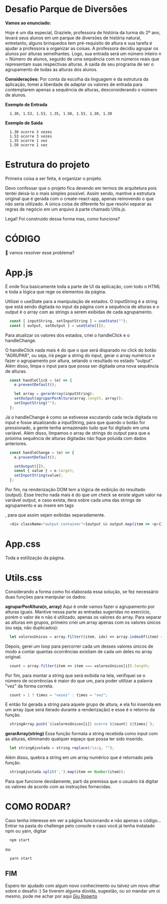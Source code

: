 # Desafio Parque de Diversões

**Vamos ao enunciado:**

Hoje é um dia especial, Graziele, professora de história da turma do 2º ano, levará seus alunos em um parque de diversões de história natural, entretanto, alguns brinquedos tem pré-requisito de altura e sua tarefa é ajudar a professora a organizar as coisas. A professora decidiu agrupar os alunos por alturas semelhantes. Logo, sua entrada será um número inteiro n = Número de alunos, seguido de uma sequência com m números reais que representam suas respectivas alturas. A saída de seu programa de ser o agrupamento de todas as alturas dos alunos.

**Considerações:**
Por conta da escolha da linguagem e da estrutura da aplicação, tomei a liberdade de adaptar os valores de entrada para contemplarem apenas a sequência de alturas, desconsiderando o número de alunos.

**Exemplo de Entrada**

```
  1.30, 1.53, 1.53, 1.35, 1.50, 1.53, 1.30, 1.30

```

**Exemplo de Saida**

```
  1.30 ocorre 3 vezes
  1.53 ocorre 3 vezes
  1.35 ocorre 1 vez
  1.50 ocorre 1 vez

```

# Estrutura do projeto

Primeira coisa a ser feita, é organizar o projeto.

Devo confessar que o projeto fica devendo em termos de arquitetura pois tentei deixá-lo o mais simples possível. Assim sendo, mantive a estrutura original que é gerada com o create-react-app, apenas removendo o que não seria utilizado. A única coisa de diferente foi que resolvi separar as regras de negócio em um arquivo à parte chamado Utils.js.

Legal! Foi construido dessa forma mas, como funciona?

# CÓDIGO

:thinking: vamos resolver esse problema?

# App.js

É onde fica basicamente toda a parte de UI da aplicação, com todo o HTML e toda a lógica que rege os elementos da página.

Utilizei o useState para a manipulação de estados. O inputString é a string que está sendo digitada no input da página com a sequência de alturas e o output é o array com as strings a serem exibidas de cada agrupamento.

```javascript
  const [ inputString, setInputString ] = useState("");
  const [ output, setOutput ] = useState([]);
```

Para atualizar os valores dos estados, criei o handleClick e o handleChange.

O handleClick nada mais é do que o que será disparado no click do botão "AGRUPAR", ou seja, irá pegar a string do input, gerar o array numérico e fazer o agrupamento por altura, setando o resultado no estado "output". Além disso, limpa o input para que possa ser digitada uma nova sequência de alturas.

```javascript
  const handleClick = (e) => {
    e.preventDefault();

    let array = gerarArray(inputString);
    setOutput(agruparPorAltura(array.length, array));
    setInputString("");
  };
```

Já o handleChange é como se estivesse escutando cada tecla digitada no input e fosse atualizando a inputString, para que quando o botão for pressionado, a gente tenha armazenado tudo que foi digitado em uma variável. Além disso, limpamos o array de strings do output para que a próxima sequência de alturas digitadas não fique poluída com dados anteriores.

```javascript
  const handleChange = (e) => {
    e.preventDefault();

    setOutput([]);
    const { value } = e.target;
    setInputString(value);
  };
```

Por fim, na renderização DOM tem a lógica de exibição do resultado (output). Esse trecho nada mais é do que um check se existe algum valor na variável output, e caso exista, itera sobre cada uma das strings de agrupamento e as insere em tags <p>, para que assim sejam exibidas separadamente.

```javascript
  <div className="output-container">{output && output.map(item => <p>{item}</p>)}</div>
```

# App.css

Toda a estilização da página.

# Utils.css

Considerando a forma como foi elaborada essa solução, se fez necessário duas funções para manipular os dados:

**agruparPorAltura(n, array)**
Aqui é onde vamos fazer o agrupamento por alturas iguais. Mantive nessa parte as entradas sugeridas no exercício, porém o valor de n não é utilizado, apenas os valores do array.
Para separar as alturas em grupos, primeiro criei um array apenas com os valores únicos (ou seja, não duplicados):

```javascript
  let valoresUnicos = array.filter((item, idx) => array.indexOf(item) === idx);
```

Depois, gerei um loop para percorrer cada um desses valores únicos de modo a contar quantas ocorrências existiam de cada um deles no array original.

```javascript
  count = array.filter(item => item === valoresUnicos[i]).length;
```

Por fim, para montar a string que será exibida na tela, verifiquei se o número de ocorrências é maior do que um, para poder utilizar a palavra "vez" da forma correta.

```javascript
  count > 1 ? times = "vezes" : times = "vez";
```

E então foi gerada a string para aquele grupo de altura, e ela foi inserida em um array (que será iterado durante a renderização) e esse é o retorno da função.

```javascript
  stringArray.push(`${valoresUnicos[i]} ocorre ${count} ${times}`);
```

**gerarArray(string)**
Essa função formata a string recebida como input com as alturas, eliminando qualquer espaço que possa ter sido inserido.

```javascript
  let stringAjustada = string.replace(/\s/g, "");
```

Além disso, quebra a string em um array numérico que é retornado pela função.

```javascript
  stringAjustada.split(',').map(item => Number(item));
```

Para que funcione devidamente, parti da premissa que o usuário irá digitar os valores de acordo com as instruções fornecidas.

# COMO RODAR?

Caso tenha interesse em ver a página funcionando e não apenas o código... Entrar na pasta do challenge pelo console e caso você já tenha instalado npm ou yarn, digitar

```
  npm start
```

ou

```
  yarn start
```

## FIM

Espero ter ajudado com algum novo conhecimento ou talvez um novo olhar sobre o desafio :) Se tiverem alguma dúvida, sugestão, ou só mandar um oi mesmo, pode me achar por aqui [Giu Roperto](https://www.linkedin.com/in/giuliaroperto/)
